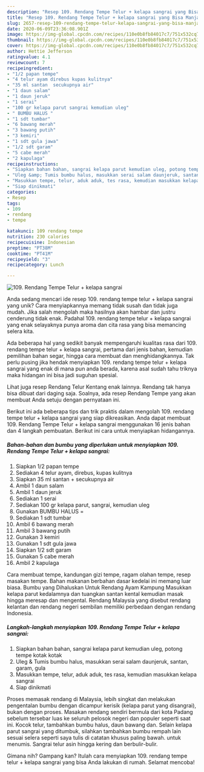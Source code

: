```yaml
---
description: "Resep 109. Rendang Tempe Telur + kelapa sangrai yang Bisa Manjain Lidah"
title: "Resep 109. Rendang Tempe Telur + kelapa sangrai yang Bisa Manjain Lidah"
slug: 2657-resep-109-rendang-tempe-telur-kelapa-sangrai-yang-bisa-manjain-lidah
date: 2020-06-09T23:36:08.901Z
image: https://img-global.cpcdn.com/recipes/110e0b8fb84017c7/751x532cq70/109-rendang-tempe-telur-kelapa-sangrai-foto-resep-utama.jpg
thumbnail: https://img-global.cpcdn.com/recipes/110e0b8fb84017c7/751x532cq70/109-rendang-tempe-telur-kelapa-sangrai-foto-resep-utama.jpg
cover: https://img-global.cpcdn.com/recipes/110e0b8fb84017c7/751x532cq70/109-rendang-tempe-telur-kelapa-sangrai-foto-resep-utama.jpg
author: Hettie Jefferson
ratingvalue: 4.1
reviewcount: 7
recipeingredient:
- "1/2 papan tempe"
- "4 telur ayam direbus kupas kulitnya"
- "35 ml santan  secukupnya air"
- "1 daun salam"
- "1 daun jeruk"
- "1 serai"
- "100 gr kelapa parut sangrai kemudian uleg"
- " BUMBU HALUS "
- "1 sdt tumbar"
- "6 bawang merah"
- "3 bawang putih"
- "3 kemiri"
- "1 sdt gula jawa"
- "1/2 sdt garam"
- "5 cabe merah"
- "2 kapulaga"
recipeinstructions:
- "Siapkan bahan bahan, sangrai kelapa parut kemudian uleg, potong tempe kotak kotak"
- "Uleg &amp; Tumis bumbu halus, masukkan serai salam daunjeruk, santan, garam, gula"
- "Masukkan tempe, telur, aduk aduk, tes rasa, kemudian masukkan kelapa sangrai"
- "Siap dinikmati"
categories:
- Resep
tags:
- 109
- rendang
- tempe

katakunci: 109 rendang tempe 
nutrition: 230 calories
recipecuisine: Indonesian
preptime: "PT38M"
cooktime: "PT41M"
recipeyield: "3"
recipecategory: Lunch

---
```



![109. Rendang Tempe Telur + kelapa sangrai](https://img-global.cpcdn.com/recipes/110e0b8fb84017c7/751x532cq70/109-rendang-tempe-telur-kelapa-sangrai-foto-resep-utama.jpg)

Anda sedang mencari ide resep 109. rendang tempe telur + kelapa sangrai yang unik? Cara menyiapkannya memang tidak susah dan tidak juga mudah. Jika salah mengolah maka hasilnya akan hambar dan justru cenderung tidak enak. Padahal 109. rendang tempe telur + kelapa sangrai yang enak selayaknya punya aroma dan cita rasa yang bisa memancing selera kita.

Ada beberapa hal yang sedikit banyak mempengaruhi kualitas rasa dari 109. rendang tempe telur + kelapa sangrai, pertama dari jenis bahan, kemudian pemilihan bahan segar, hingga cara membuat dan menghidangkannya. Tak perlu pusing jika hendak menyiapkan 109. rendang tempe telur + kelapa sangrai yang enak di mana pun anda berada, karena asal sudah tahu triknya maka hidangan ini bisa jadi suguhan spesial.

Lihat juga resep Rendang Telur Kentang enak lainnya. Rendang tak hanya bisa dibuat dari daging saja. Soalnya, ada resep Rendang Tempe yang akan membuat Anda setuju dengan pernyataan ini.


Berikut ini ada beberapa tips dan trik praktis dalam mengolah 109. rendang tempe telur + kelapa sangrai yang siap dikreasikan. Anda dapat membuat 109. Rendang Tempe Telur + kelapa sangrai menggunakan 16 jenis bahan dan 4 langkah pembuatan. Berikut ini cara untuk menyiapkan hidangannya.

<!--inarticleads1-->

##### Bahan-bahan dan bumbu yang diperlukan untuk menyiapkan 109. Rendang Tempe Telur + kelapa sangrai:

1. Siapkan 1/2 papan tempe
1. Sediakan 4 telur ayam, direbus, kupas kulitnya
1. Siapkan 35 ml santan + secukupnya air
1. Ambil 1 daun salam
1. Ambil 1 daun jeruk
1. Sediakan 1 serai
1. Sediakan 100 gr kelapa parut, sangrai, kemudian uleg
1. Gunakan  BUMBU HALUS =
1. Sediakan 1 sdt tumbar
1. Ambil 6 bawang merah
1. Ambil 3 bawang putih
1. Gunakan 3 kemiri
1. Gunakan 1 sdt gula jawa
1. Siapkan 1/2 sdt garam
1. Gunakan 5 cabe merah
1. Ambil 2 kapulaga


Cara membuat tempe, kandungan gizi tempe, ragam olahan tempe, resep masakan tempe. Bahan makanan berbahan dasar kedelai ini memang luar biasa. Bumbu yang Dihaluskan Untuk Rendang Ayam Kampung Masukkan kelapa parut kedalamnya dan tuangkan santan kental kemudian masak hingga meresap dan mengental. Rendang Malaysia yang disebut rendang kelantan dan rendang negeri sembilan memiliki perbedaan dengan rendang Indonesia. 

<!--inarticleads2-->

##### Langkah-langkah menyiapkan 109. Rendang Tempe Telur + kelapa sangrai:

1. Siapkan bahan bahan, sangrai kelapa parut kemudian uleg, potong tempe kotak kotak
1. Uleg &amp; Tumis bumbu halus, masukkan serai salam daunjeruk, santan, garam, gula
1. Masukkan tempe, telur, aduk aduk, tes rasa, kemudian masukkan kelapa sangrai
1. Siap dinikmati


Proses memasak rendang di Malaysia, lebih singkat dan melakukan pengentalan bumbu dengan dicampur kerisik (kelapa parut yang disangrai), bukan dengan proses. Masakan rendang sendiri bermula dari kota Padang sebelum tersebar luas ke seluruh pelosok negeri dan populer seperti saat ini. Kocok telur, tambahkan bumbu halus, daun bawang dan. Selain kelapa parut sangrai yang ditumbuk, silahkan tambahkan bumbu rempah lain sesuai selera seperti saya tulis di catatan khusus paling bawah. untuk menumis. Sangrai telur asin hingga kering dan berbulir-bulir. 

Gimana nih? Gampang kan? Itulah cara menyiapkan 109. rendang tempe telur + kelapa sangrai yang bisa Anda lakukan di rumah. Selamat mencoba!
